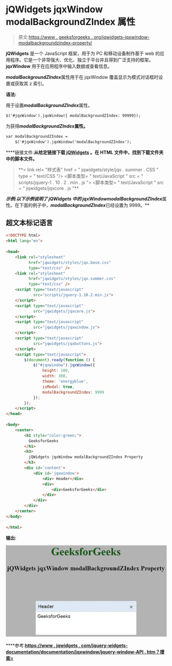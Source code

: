 # jQWidgets jqxWindow modalBackgroundZIndex 属性

> 原文:[https://www . geeksforgeeks . org/jqwidgets-jqxwindow-modalbackgroundzindex-property/](https://www.geeksforgeeks.org/jqwidgets-jqxwindow-modalbackgroundzindex-property/)

**jQWidgets** 是一个 JavaScript 框架，用于为 PC 和移动设备制作基于 web 的应用程序。它是一个非常强大、优化、独立于平台并且得到广泛支持的框架。 **jqxWindow** 用于在应用程序中输入数据或查看信息。

***modalBackgroundZIndex***属性用于在 jqxWindow 覆盖显示为模式对话框时设置或获取其 z 索引。

**语法:**

用于设置***modalBackgroundZIndex***属性。

```html
$('#jqxWindow').jqxWindow({ modalBackgroundZIndex: 99999});  
```

为获得***modalBackgroundZIndex*****属性。**

```html
var modalBackgroundZIndex = 
    $('#jqxWindow').jqxWindow('modalBackgroundZIndex'); 
```

****链接文件:**从给定链接下载 [jQWidgets](https://www.jqwidgets.com/download/) 。在 HTML 文件中，找到下载文件夹中的脚本文件。**

> <link rel="”stylesheet”" href="”jqwidgets/styles/jqx.base.css”" type="”text/css”"> **< link rel= "样式表" href = " jqwidgets/style/jqx . summer . CSS " type = " text/CSS "/>
> <脚本类型= " text/JavaScript " src = " scripts/jquery-1 . 10 . 2 . min . js "></脚本>
> <脚本类型= " text/JavaScript " src = " jqwidgets/jqxcore . js "**

****示例:**以下示例说明了 jQWidgets 中的 jqxWindow***modalBackgroundZIndex***属性。在下面的例子中，***modalBackgroundZIndex***已经设置为 9999。**

## **超文本标记语言**

```html
<!DOCTYPE html>
<html lang="en">

<head>
    <link rel="stylesheet" 
          href="jqwidgets/styles/jqx.base.css" 
          type="text/css" />
    <link rel="stylesheet" 
          href="jqwidgets/styles/jqx.summer.css" 
          type="text/css" />
    <script type="text/javascript" 
            src="scripts/jquery-1.10.2.min.js">
    </script>
    <script type="text/javascript" 
            src="jqwidgets/jqxcore.js">
    </script>
    <script type="text/javascript" 
            src="jqwidgets/jqxwindow.js">
    </script>
    <script type="text/javascript" 
            src="jqwidgets/jqxbuttons.js">
    </script>
    <script type="text/javascript">
        $(document).ready(function () {
            $("#jqxwindow").jqxWindow({
                height: 100,
                width: 300,
                theme: 'energyblue',
                isModal: true,
                modalBackgroundZIndex: 9999
            });
        });
    </script>
</head>

<body>
    <center>
        <h1 style="color:green;"> 
          GeeksforGeeks 
        </h1>
        <h3> 
          jQWidgets jqxWindow modalBackgroundZIndex Property 
        </h3>
        <div id='content'>
            <div id='jqxwindow'>
                <div> Header</div>
                <div>
                    <div>GeeksforGeeks</div>
                </div>
            </div>
        </div>
    </center>
</body>

</html>
```

****输出:****

**![](img/267e1bdb2c974b98a29c64f0d4883e6e.png)**

****参考:**[https://www . jqwidgets . com/jquery-widgets-documentation/documentation/jqxwindow/jquery-window-API . htm？搜索=](https://www.jqwidgets.com/jquery-widgets-documentation/documentation/jqxwindow/jquery-window-api.htm?search=)**
